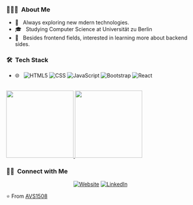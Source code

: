 



<h3> 👨🏻‍💻 &nbsp;About Me </h3>

- 🤔 &nbsp; Always exploring new mdern technologies.
- 🎓 &nbsp; Studying Computer Science at Universität zu Berlin
- 🌱 &nbsp; Besides frontend fields, interested in learning more about backend sides.

<h3> 🛠 &nbsp;Tech Stack</h3>

- 🌐 &nbsp;
  ![HTML5](https://img.shields.io/badge/-HTML5-333333?style=flat&logo=HTML5)
  ![CSS](https://img.shields.io/badge/-CSS-333333?style=flat&logo=CSS3&logoColor=1572B6)
  ![JavaScript](https://img.shields.io/badge/-JavaScript-333333?style=flat&logo=javascript)
  ![Bootstrap](https://img.shields.io/badge/-Bootstrap-333333?style=flat&logo=bootstrap&logoColor=563D7C)
  ![React](https://img.shields.io/badge/-React-333333?style=flat&logo=react)

<br/>

<a href="https://github.com/AVS1508">
  <img height="180em" src="https://github-readme-stats.vercel.app/api?username=Mikerr21&theme=buefy&show_icons=true" />
  <img height="180em" src="https://github-readme-stats.vercel.app/api/top-langs/?username=Mikerr21&theme=buefy&layout=compact" />
</a>

<br/>

<h3> 🤝🏻 &nbsp;Connect with Me </h3>

<p align="center">
<a href="https://www.azizdeg.netlify.app/"><img alt="Website" src="https://img.shields.io/badge/Website-www.azizdegh.netlify.app-blue?style=flat-square&logo=google-chrome"></a>
<a href="https://www.linkedin.com/in/mikerr21/"><img alt="LinkedIn" src="https://img.shields.io/badge/LinkedIn-Aziz%20Deghais-blue?style=flat-square&logo=linkedin"></a>

</p>

⭐️ From [AVS1508](https://github.com/AVS1508)
